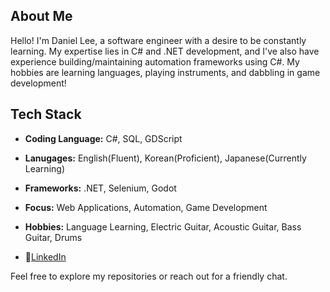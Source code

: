 ## About Me

Hello! I'm Daniel Lee, a software engineer with a desire to be constantly learning. My expertise lies in C# and .NET development, and I've also have experience building/maintaining automation frameworks using C#. My hobbies are learning languages, playing instruments, and dabbling in game development!

## Tech Stack

- **Coding Language:** C#, SQL, GDScript
- **Lanugages:** English(Fluent), Korean(Proficient), Japanese(Currently Learning)
- **Frameworks:** .NET, Selenium, Godot
- **Focus:** Web Applications, Automation, Game Development
- **Hobbies:** Language Learning, Electric Guitar, Acoustic Guitar, Bass Guitar, Drums

- 💼[LinkedIn](https://www.linkedin.com/in/daniel-lee-a94233b0/)

Feel free to explore my repositories or reach out for a friendly chat.
